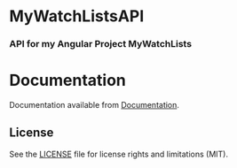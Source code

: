 # MyWatchListsAPI

### API for my Angular Project MyWatchLists

# Documentation
Documentation available from [Documentation](https://djdany01.github.io/MyWatchListsAPI/docs/).

## License

See the [LICENSE](LICENSE.md) file for license rights and limitations (MIT).

